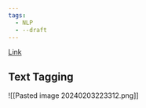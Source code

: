 ```yaml
---
tags:
  - NLP
  - --draft
---
```

[Link](https://d2l.ai/chapter_natural-language-processing-applications/finetuning-bert.html)
## Text Tagging
![[Pasted image 20240203223312.png]]